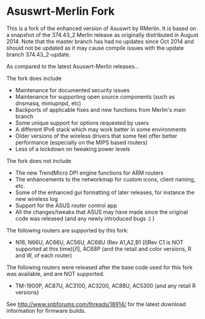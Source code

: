 Asuswrt-Merlin Fork
===================

This is a fork of the enhanced version of Asuswrt by RMerlin.  It is based on a snapshot of the 374.43_2 Merlin release 
as originally distributed in August 2014. Note that the master branch has had no updates since Oct 2014 and should not be
updated as it may cause compile issues with the update branch 374.43_2-update.

As compared to the latest Asuswrt-Merlin releases...

The fork does include

- Maintenance for documented security issues
- Maintenance for supporting open source components (such as dnsmasq, miniupnpd, etc)
- Backports of applicable fixes and new functions from Merlin's main branch
- Some unique support for options requested by users
- A different IPv6 stack which may work better in some environments
- Older versions of the wireless drivers that some feel offer better performance (especially on the MIPS based routers)
- Less of a lockdown on tweaking power levels

The fork does not include

- The new TrendMicro DPI engine functions for ARM routers
- The enhancements to the networkmap for custom icons, client naming, etc.
- Some of the enhanced gui formatting of later releases, for instance the new wireless log
- Support for the ASUS router control app
- All the changes/tweaks that ASUS may have made since the original code was released (and any newly introduced bugs :) )


The following routers are supported by this fork:

- N16, N66U, AC66U, AC56U, AC68U (Rev A1,A2,B1 [I]Rev C1 is NOT supported at this time)[/I], AC68P (and the retail and color versions, R and W, of each router)


The following routers were released after the base code used for this fork was available, and are NOT supported.

- TM-1900P, AC87U, AC3100, AC3200, AC88U, AC5300 (and any retail R versions)

See http://www.snbforums.com/threads/18914/ for the latest download information for firmware builds.
